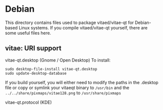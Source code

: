 
Debian
====================
This directory contains files used to package vitaed/vitae-qt
for Debian-based Linux systems. If you compile vitaed/vitae-qt yourself, there are some useful files here.

## vitae: URI support ##


vitae-qt.desktop  (Gnome / Open Desktop)
To install:

	sudo desktop-file-install vitae-qt.desktop
	sudo update-desktop-database

If you build yourself, you will either need to modify the paths in
the .desktop file or copy or symlink your vitaeqt binary to `/usr/bin`
and the `../../share/pixmaps/vitae128.png` to `/usr/share/pixmaps`

vitae-qt.protocol (KDE)

